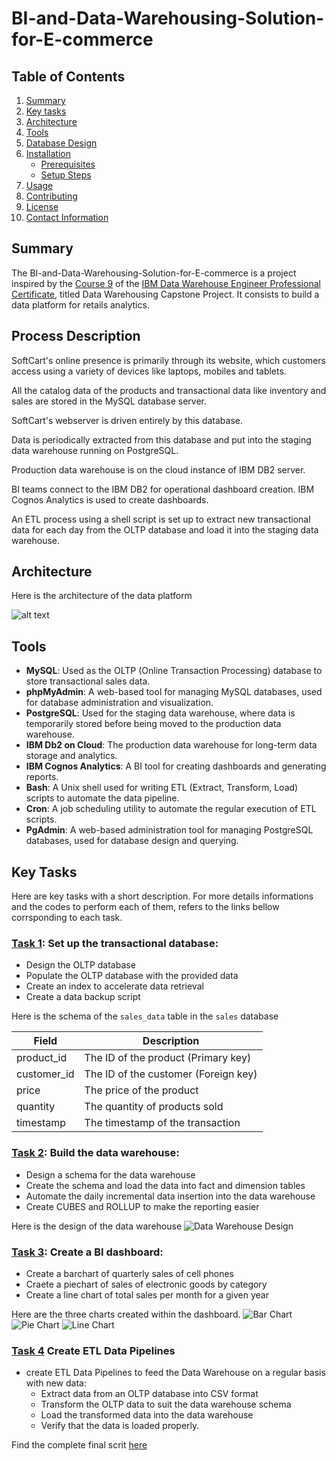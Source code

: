 # BI-and-Data-Warehousing-Solution-for-E-commerce
## Table of Contents
1. [Summary](#summary)
2. [Key tasks](key-tasks)
3. [Architecture](#architecture)
4. [Tools](#tools)
5. [Database Design](#database-design)
6. [Installation](#installation)
   - [Prerequisites](#prerequisites)
   - [Setup Steps](#setup-steps)
7. [Usage](#usage)
8. [Contributing](#contributing)
9. [License](#license)
10. [Contact Information](#contact-information)

## Summary
The BI-and-Data-Warehousing-Solution-for-E-commerce 
is a project inspired by the [Course 9](https://github.com/Starias22/IBM-Data-Warehouse-Engineer-Professional-Certificate/blob/main/Course9/notes.md) of
the [IBM Data Warehouse Engineer Professional Certificate](https://github.com/Starias22/IBM-Data-Warehouse-Engineer-Professional-Certificate/), titled Data Warehousing Capstone Project. It consists to build a data platform for retails analytics.


## Process Description
SoftCart's online presence is primarily through its website, which customers access using a variety of devices like laptops, mobiles and tablets.

All the catalog data of the products and transactional data like inventory and sales are stored in the MySQL database server.

SoftCart's webserver is driven entirely by this database.

Data is periodically extracted from this database and put into the staging data warehouse running on PostgreSQL.

Production data warehouse is on the cloud instance of IBM DB2 server.

BI teams connect to the IBM DB2 for operational dashboard creation. IBM Cognos Analytics is used to create dashboards.

An ETL process using a shell script is set up to extract new transactional data for each day from the OLTP database and load it into the staging data warehouse.

## Architecture

Here is the architecture of the data platform

![alt text](./resources/images/architecure.png)

## Tools
- **MySQL**: Used as the OLTP (Online Transaction Processing) database to store transactional sales data.
- **phpMyAdmin**: A web-based tool for managing MySQL databases, used for database administration and visualization.
- **PostgreSQL**: Used for the staging data warehouse, where data is temporarily stored before being moved to the production data warehouse.
- **IBM Db2 on Cloud**: The production data warehouse for long-term data storage and analytics.
- **IBM Cognos Analytics**: A BI tool for creating dashboards and generating reports.
- **Bash**: A Unix shell used for writing ETL (Extract, Transform, Load) scripts to automate the data pipeline.
- **Cron**: A job scheduling utility to automate the regular execution of ETL scripts.
- **PgAdmin**: A web-based administration tool for managing PostgreSQL databases, used for database design and querying.


## Key Tasks

Here are key tasks with a short description. For more details informations and the codes to perform each of them, refers to the links bellow corrsponding to each task.

### [Task 1](./tasks/task1.md): Set up the transactional database:
- Design the OLTP database
- Populate the OLTP database with the provided data
- Create an index to accelerate data retrieval
- Create a data backup script

Here is the schema of the `sales_data` table in the `sales` database

| Field        | Description                             |
|--------------|-----------------------------------------|
| product_id   | The ID of the product (Primary key)      |
| customer_id  | The ID of the customer (Foreign key)     |
| price        | The price of the product   |
| quantity     | The quantity of products sold            |
| timestamp    | The timestamp of the transaction         |

### [Task 2](./tasks/task2.md): Build the data warehouse:
- Design a schema for the data warehouse
- Create the schema and load the data into fact and dimension tables
- Automate the daily incremental data insertion into the data warehouse
- Create CUBES and ROLLUP to make the reporting easier

Here is the design of the data warehouse
![Data Warehouse Design](./resources/images/softcartRelationships.png)

### [Task 3](./tasks/task3.md): Create a BI dashboard:
- Create a barchart of quarterly sales of cell phones 
- Craete a piechart of sales of electronic goods by category
- Create a line chart of total sales per month for a given year

Here are the three charts created within the dashboard.
![Bar Chart](./resources/images/barchart.png)
![Pie Chart](./resources/images/piechart.png)
![Line Chart](./resources/images/linechart.png)

### [Task 4](./tasks/task4.md) Create ETL Data Pipelines 

- create ETL Data Pipelines to feed the Data Warehouse on a regular basis with new data:
   - Extract data from an OLTP database into CSV format
   - Transform the OLTP data to suit the data warehouse schema
   - Load the transformed data into the data warehouse
   - Verify that the data is loaded properly.

Find the complete final scrit [here](./resources/ETL.sh)
